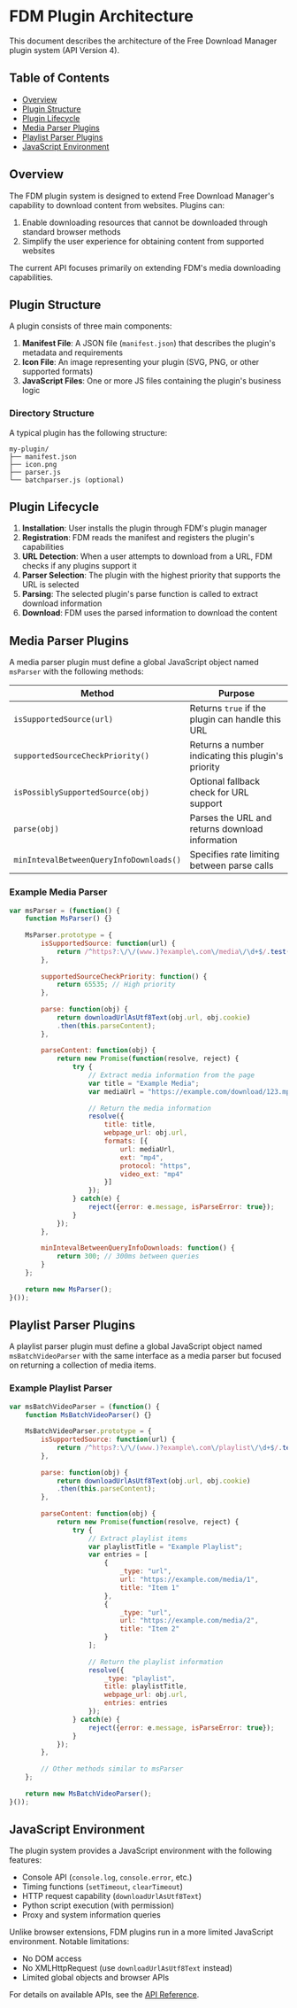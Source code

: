 # FDM Plugin Architecture

This document describes the architecture of the Free Download Manager plugin system (API Version 4).

## Table of Contents

- [Overview](#overview)
- [Plugin Structure](#plugin-structure)
- [Plugin Lifecycle](#plugin-lifecycle)
- [Media Parser Plugins](#media-parser-plugins)
- [Playlist Parser Plugins](#playlist-parser-plugins)
- [JavaScript Environment](#javascript-environment)

## Overview

The FDM plugin system is designed to extend Free Download Manager's capability to download content from websites. Plugins can:

1. Enable downloading resources that cannot be downloaded through standard browser methods
2. Simplify the user experience for obtaining content from supported websites

The current API focuses primarily on extending FDM's media downloading capabilities.

## Plugin Structure

A plugin consists of three main components:

1. **Manifest File**: A JSON file (`manifest.json`) that describes the plugin's metadata and requirements
2. **Icon File**: An image representing your plugin (SVG, PNG, or other supported formats)
3. **JavaScript Files**: One or more JS files containing the plugin's business logic

### Directory Structure

A typical plugin has the following structure:

```
my-plugin/
├── manifest.json
├── icon.png
├── parser.js
└── batchparser.js (optional)
```

## Plugin Lifecycle

1. **Installation**: User installs the plugin through FDM's plugin manager
2. **Registration**: FDM reads the manifest and registers the plugin's capabilities
3. **URL Detection**: When a user attempts to download from a URL, FDM checks if any plugins support it
4. **Parser Selection**: The plugin with the highest priority that supports the URL is selected
5. **Parsing**: The selected plugin's parse function is called to extract download information
6. **Download**: FDM uses the parsed information to download the content

## Media Parser Plugins

A media parser plugin must define a global JavaScript object named `msParser` with the following methods:

| Method | Purpose |
|--------|---------|
| `isSupportedSource(url)` | Returns `true` if the plugin can handle this URL |
| `supportedSourceCheckPriority()` | Returns a number indicating this plugin's priority |
| `isPossiblySupportedSource(obj)` | Optional fallback check for URL support |
| `parse(obj)` | Parses the URL and returns download information |
| `minIntevalBetweenQueryInfoDownloads()` | Specifies rate limiting between parse calls |

### Example Media Parser

```javascript
var msParser = (function() {
    function MsParser() {}
    
    MsParser.prototype = {
        isSupportedSource: function(url) {
            return /^https?:\/\/(www.)?example\.com\/media\/\d+$/.test(url);
        },
        
        supportedSourceCheckPriority: function() {
            return 65535; // High priority
        },
        
        parse: function(obj) {
            return downloadUrlAsUtf8Text(obj.url, obj.cookie)
            .then(this.parseContent);
        },
        
        parseContent: function(obj) {
            return new Promise(function(resolve, reject) {
                try {
                    // Extract media information from the page
                    var title = "Example Media";
                    var mediaUrl = "https://example.com/download/123.mp4";
                    
                    // Return the media information
                    resolve({
                        title: title,
                        webpage_url: obj.url,
                        formats: [{
                            url: mediaUrl,
                            ext: "mp4",
                            protocol: "https",
                            video_ext: "mp4"
                        }]
                    });
                } catch(e) {
                    reject({error: e.message, isParseError: true});
                }
            });
        },
        
        minIntevalBetweenQueryInfoDownloads: function() {
            return 300; // 300ms between queries
        }
    };
    
    return new MsParser();
}());
```

## Playlist Parser Plugins

A playlist parser plugin must define a global JavaScript object named `msBatchVideoParser` with the same interface as a media parser but focused on returning a collection of media items.

### Example Playlist Parser

```javascript
var msBatchVideoParser = (function() {
    function MsBatchVideoParser() {}
    
    MsBatchVideoParser.prototype = {
        isSupportedSource: function(url) {
            return /^https?:\/\/(www.)?example\.com\/playlist\/\d+$/.test(url);
        },
        
        parse: function(obj) {
            return downloadUrlAsUtf8Text(obj.url, obj.cookie)
            .then(this.parseContent);
        },
        
        parseContent: function(obj) {
            return new Promise(function(resolve, reject) {
                try {
                    // Extract playlist items
                    var playlistTitle = "Example Playlist";
                    var entries = [
                        {
                            _type: "url",
                            url: "https://example.com/media/1",
                            title: "Item 1"
                        },
                        {
                            _type: "url",
                            url: "https://example.com/media/2",
                            title: "Item 2"
                        }
                    ];
                    
                    // Return the playlist information
                    resolve({
                        _type: "playlist",
                        title: playlistTitle,
                        webpage_url: obj.url,
                        entries: entries
                    });
                } catch(e) {
                    reject({error: e.message, isParseError: true});
                }
            });
        },
        
        // Other methods similar to msParser
    };
    
    return new MsBatchVideoParser();
}());
```

## JavaScript Environment

The plugin system provides a JavaScript environment with the following features:

- Console API (`console.log`, `console.error`, etc.)
- Timing functions (`setTimeout`, `clearTimeout`)
- HTTP request capability (`downloadUrlAsUtf8Text`)
- Python script execution (with permission)
- Proxy and system information queries

Unlike browser extensions, FDM plugins run in a more limited JavaScript environment. Notable limitations:

- No DOM access
- No XMLHttpRequest (use `downloadUrlAsUtf8Text` instead)
- Limited global objects and browser APIs

For details on available APIs, see the [API Reference](./api-reference.md).

